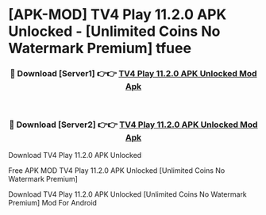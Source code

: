 # [APK-MOD] TV4 Play 11.2.0 APK Unlocked - [Unlimited Coins No Watermark Premium] tfuee



<div align="center">
<h3>🔴 Download [Server1] 👉👉 <a href="https://momento.my/?title=TV4_Play_11.2.0_APK_Unlocked">TV4 Play 11.2.0 APK Unlocked Mod Apk</a></h3><br>

<h3>🔴 Download [Server2] 👉👉 <a href="https://momento.my/?title=TV4_Play_11.2.0_APK_Unlocked">TV4 Play 11.2.0 APK Unlocked Mod Apk</a></h3>
</div>



Download TV4 Play 11.2.0 APK Unlocked 

Free APK MOD TV4 Play 11.2.0 APK Unlocked [Unlimited Coins No Watermark Premium]

Download TV4 Play 11.2.0 APK Unlocked [Unlimited Coins No Watermark Premium] Mod For Android
